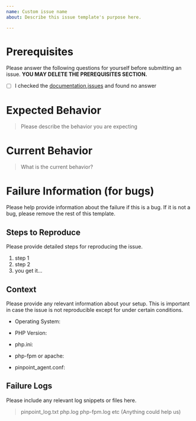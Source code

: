```yaml
---
name: Custom issue name
about: Describe this issue template's purpose here.

---
```


# Prerequisites

Please answer the following questions for yourself before submitting an issue. **YOU MAY DELETE THE PREREQUISITES SECTION.**

- [ ] I checked the [documentation](https://github.com/naver/pinpoint-c-agent/wiki),[issues](https://github.com/naver/pinpoint-c-agent/issues) and found no answer


# Expected Behavior

> Please describe the behavior you are expecting


# Current Behavior

> What is the current behavior?


# Failure Information (for bugs)

Please help provide information about the failure if this is a bug. If it is not a bug, please remove the rest of this template.

## Steps to Reproduce

Please provide detailed steps for reproducing the issue.

1. step 1
2. step 2
3. you get it...

## Context

Please provide any relevant information about your setup. This is important in case the issue is not reproducible except for under certain conditions.

* Operating System:

* PHP Version:

* php.ini:

* php-fpm or apache:

* pinpoint_agent.conf:

## Failure Logs

Please include any relevant log snippets or files here.

> pinpoint_log.txt  php.log  php-fpm.log etc (Anything could help us)
